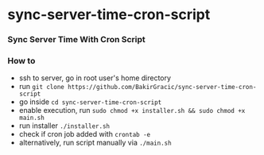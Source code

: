 # sync-server-time-cron-script

### Sync Server Time With Cron Script

### How to
- ssh to server, go in root user's home directory
- run `git clone https://github.com/BakirGracic/sync-server-time-cron-script`
- go inside `cd sync-server-time-cron-script`
- enable execution, run `sudo chmod +x installer.sh && sudo chmod +x main.sh`
- run installer `./installer.sh`
- check if cron job added with `crontab -e`
- alternatively, run script manually via `./main.sh`
